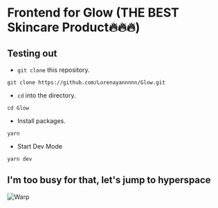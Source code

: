 # Frontend for Glow (THE BEST Skincare Product🔥🔥🔥)



## Testing out

- `git clone` this repository.

```
git clone https://github.com/Lorenayannnnn/Glow.git
```

- `cd` into the directory.

```
cd Glow
```

- Install packages.

```
yarn
```

- Start Dev Mode

```
yarn dev
```

## I'm too busy for that, let's jump to hyperspace

![Warp](https://media.giphy.com/media/3ornjHyjf1FiUneGGI/giphy.gif)

